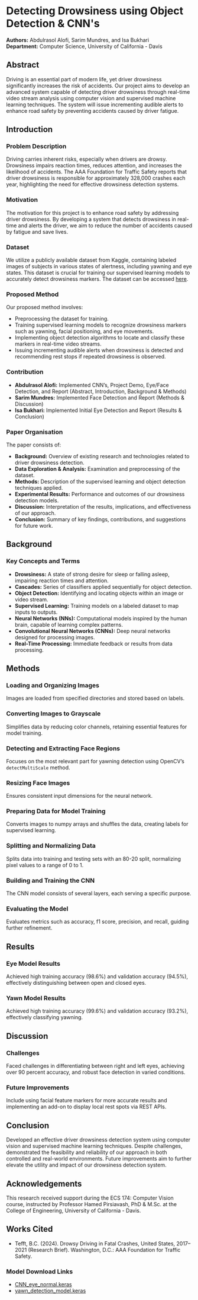 # Detecting Drowsiness using Object Detection & CNN's

**Authors:** Abdulrasol Alofi, Sarim Mundres, and Isa Bukhari  
**Department:** Computer Science, University of California - Davis

## Abstract
Driving is an essential part of modern life, yet driver drowsiness significantly increases the risk of accidents. Our project aims to develop an advanced system capable of detecting driver drowsiness through real-time video stream analysis using computer vision and supervised machine learning techniques. The system will issue incrementing audible alerts to enhance road safety by preventing accidents caused by driver fatigue.

## Introduction

### Problem Description
Driving carries inherent risks, especially when drivers are drowsy. Drowsiness impairs reaction times, reduces attention, and increases the likelihood of accidents. The AAA Foundation for Traffic Safety reports that driver drowsiness is responsible for approximately 328,000 crashes each year, highlighting the need for effective drowsiness detection systems.

### Motivation
The motivation for this project is to enhance road safety by addressing driver drowsiness. By developing a system that detects drowsiness in real-time and alerts the driver, we aim to reduce the number of accidents caused by fatigue and save lives.

### Dataset
We utilize a publicly available dataset from Kaggle, containing labeled images of subjects in various states of alertness, including yawning and eye states. This dataset is crucial for training our supervised learning models to accurately detect drowsiness markers. The dataset can be accessed [here](https://www.kaggle.com/datasets/dheerajperumandla/drowsiness-dataset).

### Proposed Method
Our proposed method involves:
- Preprocessing the dataset for training.
- Training supervised learning models to recognize drowsiness markers such as yawning, facial positioning, and eye movements.
- Implementing object detection algorithms to locate and classify these markers in real-time video streams.
- Issuing incrementing audible alerts when drowsiness is detected and recommending rest stops if repeated drowsiness is observed.

### Contribution
- **Abdulrasol Alofi:** Implemented CNN’s, Project Demo, Eye/Face Detection, and Report (Abstract, Introduction, Background & Methods)
- **Sarim Mundres:** Implemented Face Detection and Report (Methods & Discussion)
- **Isa Bukhari:** Implemented Initial Eye Detection and Report (Results & Conclusion)

### Paper Organisation
The paper consists of:
- **Background:** Overview of existing research and technologies related to driver drowsiness detection.
- **Data Exploration & Analysis:** Examination and preprocessing of the dataset.
- **Methods:** Description of the supervised learning and object detection techniques applied.
- **Experimental Results:** Performance and outcomes of our drowsiness detection models.
- **Discussion:** Interpretation of the results, implications, and effectiveness of our approach.
- **Conclusion:** Summary of key findings, contributions, and suggestions for future work.

## Background

### Key Concepts and Terms
- **Drowsiness:** A state of strong desire for sleep or falling asleep, impairing reaction times and attention.
- **Cascades:** Series of classifiers applied sequentially for object detection.
- **Object Detection:** Identifying and locating objects within an image or video stream.
- **Supervised Learning:** Training models on a labeled dataset to map inputs to outputs.
- **Neural Networks (NNs):** Computational models inspired by the human brain, capable of learning complex patterns.
- **Convolutional Neural Networks (CNNs):** Deep neural networks designed for processing images.
- **Real-Time Processing:** Immediate feedback or results from data processing.

## Methods

### Loading and Organizing Images
Images are loaded from specified directories and stored based on labels.

### Converting Images to Grayscale
Simplifies data by reducing color channels, retaining essential features for model training.

### Detecting and Extracting Face Regions
Focuses on the most relevant part for yawning detection using OpenCV’s `detectMultiScale` method.

### Resizing Face Images
Ensures consistent input dimensions for the neural network.

### Preparing Data for Model Training
Converts images to numpy arrays and shuffles the data, creating labels for supervised learning.

### Splitting and Normalizing Data
Splits data into training and testing sets with an 80-20 split, normalizing pixel values to a range of 0 to 1.

### Building and Training the CNN
The CNN model consists of several layers, each serving a specific purpose.

### Evaluating the Model
Evaluates metrics such as accuracy, f1 score, precision, and recall, guiding further refinement.

## Results

### Eye Model Results
Achieved high training accuracy (98.6%) and validation accuracy (94.5%), effectively distinguishing between open and closed eyes.

### Yawn Model Results
Achieved high training accuracy (99.6%) and validation accuracy (93.2%), effectively classifying yawning.

## Discussion

### Challenges
Faced challenges in differentiating between right and left eyes, achieving over 90 percent accuracy, and robust face detection in varied conditions.

### Future Improvements
Include using facial feature markers for more accurate results and implementing an add-on to display local rest spots via REST APIs.

## Conclusion
Developed an effective driver drowsiness detection system using computer vision and supervised machine learning techniques. Despite challenges, demonstrated the feasibility and reliability of our approach in both controlled and real-world environments. Future improvements aim to further elevate the utility and impact of our drowsiness detection system.

## Acknowledgements
This research received support during the ECS 174: Computer Vision course, instructed by Professor Hamed Pirsiavash, PhD & M.Sc. at the College of Engineering, University of California - Davis.

## Works Cited
- Tefft, B.C. (2024). Drowsy Driving in Fatal Crashes, United States, 2017–2021 (Research Brief). Washington, D.C.: AAA Foundation for Traffic Safety.


### Model Download Links
- [CNN_eye_normal.keras](https://store9.gofile.io/download/direct/49cfe719-aaba-407a-9bed-8841b44d2141/CNN_eye_normal.keras)
- [yawn_detection_model.keras](https://store9.gofile.io/download/direct/d1826209-b855-4b2d-aab2-430e850174c2/yawn_detection_model.keras)
